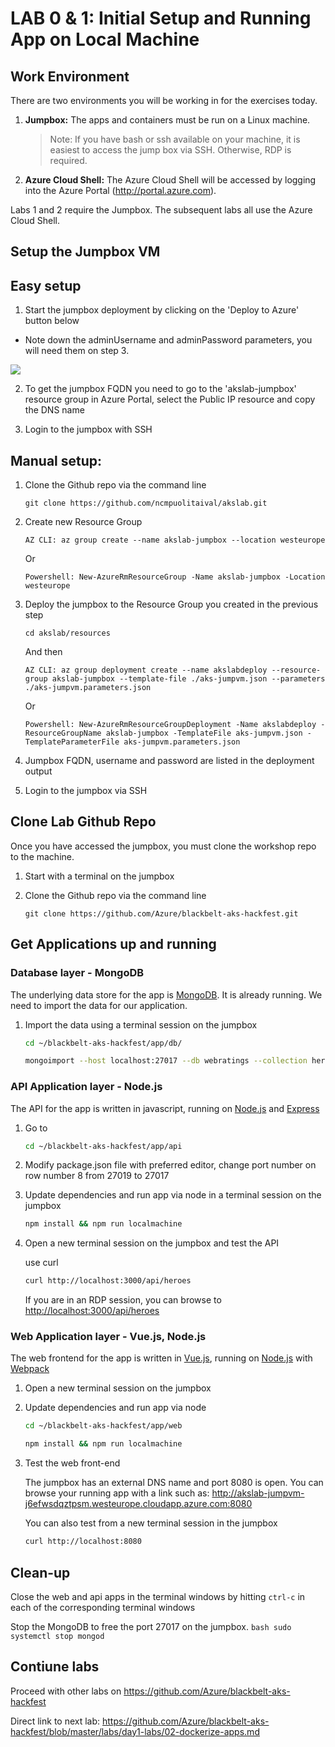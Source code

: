 # LAB 0 & 1: Initial Setup and Running App on Local Machine

## Work Environment

There are two environments you will be working in for the exercises today.

1. **Jumpbox:** The apps and containers must be run on a Linux machine. 

    > Note: If you have bash or ssh available on your machine, it is easiest to access the jump box via SSH. Otherwise, RDP is required.

2. **Azure Cloud Shell:** The Azure Cloud Shell will be accessed by logging into the Azure Portal (http://portal.azure.com).

Labs 1 and 2 require the Jumpbox. The subsequent labs all use the Azure Cloud Shell.

## Setup the Jumpbox VM

## Easy setup

1. Start the jumpbox deployment by clicking on the 'Deploy to Azure' button below
 - Note down the adminUsername and adminPassword parameters, you will need them on step 3.

<a href="https://portal.azure.com/#create/Microsoft.Template/uri/https%3A%2F%2Fraw.githubusercontent.com%2Fncmpuolitaival%2Fakslab%2Fmaster%2Fresources%2Faks-jumpvm.json" target="_blank">
    <img src="http://azuredeploy.net/deploybutton.png"/>
</a>

2. To get the jumpbox FQDN you need to go to the 'akslab-jumpbox' resource group in Azure Portal, select the Public IP resource and copy the DNS name

3. Login to the jumpbox with SSH

## Manual setup:
1. Clone the Github repo via the command line

    ```
    git clone https://github.com/ncmpuolitaival/akslab.git
    ```
2. Create new Resource Group
    ```
    AZ CLI: az group create --name akslab-jumpbox --location westeurope
    ```
    Or
    ```
    Powershell: New-AzureRmResourceGroup -Name akslab-jumpbox -Location westeurope
    ```
3. Deploy the jumpbox to the Resource Group you created in the previous step
    ```
    cd akslab/resources
    ```
    And then
    ```
    AZ CLI: az group deployment create --name akslabdeploy --resource-group akslab-jumpbox --template-file ./aks-jumpvm.json --parameters ./aks-jumpvm.parameters.json
    ```
    Or
    ```
    Powershell: New-AzureRmResourceGroupDeployment -Name akslabdeploy -ResourceGroupName akslab-jumpbox -TemplateFile aks-jumpvm.json -TemplateParameterFile aks-jumpvm.parameters.json
    ```
4. Jumpbox FQDN, username and password are listed in the deployment output

5. Login to the jumpbox via SSH

## Clone Lab Github Repo

Once you have accessed the jumpbox, you must clone the workshop repo to the machine.

1. Start with a terminal on the jumpbox
2. Clone the Github repo via the command line

    ```
    git clone https://github.com/Azure/blackbelt-aks-hackfest.git
    ```

## Get Applications up and running

### Database layer - MongoDB

The underlying data store for the app is [MongoDB](https://www.mongodb.com/ "MongoDB Homepage"). It is already running. We need to import the data for our application.

1. Import the data using a terminal session on the jumpbox

    ```bash
    cd ~/blackbelt-aks-hackfest/app/db/

    mongoimport --host localhost:27017 --db webratings --collection heroes --type json --file ./heroes.json --jsonArray && mongoimport --host localhost:27017 --db webratings --collection ratings --type json --file ./ratings.json --jsonArray && mongoimport --host localhost:27017 --db webratings --collection sites --type json --file ./sites.json --jsonArray
    ```

### API Application layer - Node.js

The API for the app is written in javascript, running on [Node.js](https://nodejs.org/en/ "Node.js Homepage") and [Express](http://expressjs.com/ "Express Homepage")

1. Go to

    ```bash
    cd ~/blackbelt-aks-hackfest/app/api
    ```
2. Modify package.json file with preferred editor, change port number on row number 8 from 27019 to 27017
3. Update dependencies and run app via node in a terminal session on the jumpbox

    ```bash
    npm install && npm run localmachine
    ```

3. Open a new terminal session on the jumpbox and test the API

    use curl
    ```bash
    curl http://localhost:3000/api/heroes
    ```
    If you are in an RDP session, you can browse to <http://localhost:3000/api/heroes>

### Web Application layer - Vue.js, Node.js

The web frontend for the app is written in [Vue.js](https://vuejs.org/Vue "Vue.js Homepage"), running on [Node.js](https://nodejs.org/en/ "Node.js Homepage") with [Webpack](https://webpack.js.org/ "Webpack Homepage")

1. Open a new terminal session on the jumpbox
2. Update dependencies and run app via node

    ```bash
    cd ~/blackbelt-aks-hackfest/app/web

    npm install && npm run localmachine
    ```
3. Test the web front-end

    The jumpbox has an external DNS name and port 8080 is open. You can browse your running app with a link such as: http://akslab-jumpvm-j6efwsdqztpsm.westeurope.cloudapp.azure.com:8080 

    You can also test from a new terminal session in the jumpbox
    ```bash
    curl http://localhost:8080
    ```

## Clean-up

Close the web and api apps in the terminal windows by hitting `ctrl-c` in each of the corresponding terminal windows

Stop the MongoDB to free the port 27017 on the jumpbox.
    ```bash
    sudo systemctl stop mongod
    ```


## Contiune labs

Proceed with other labs on  https://github.com/Azure/blackbelt-aks-hackfest

Direct link to next lab: https://github.com/Azure/blackbelt-aks-hackfest/blob/master/labs/day1-labs/02-dockerize-apps.md

